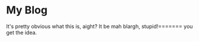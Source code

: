 # My Blog

It's pretty obvious what this is, aight? It be mah blargh, stupid!=======
you get the idea.
